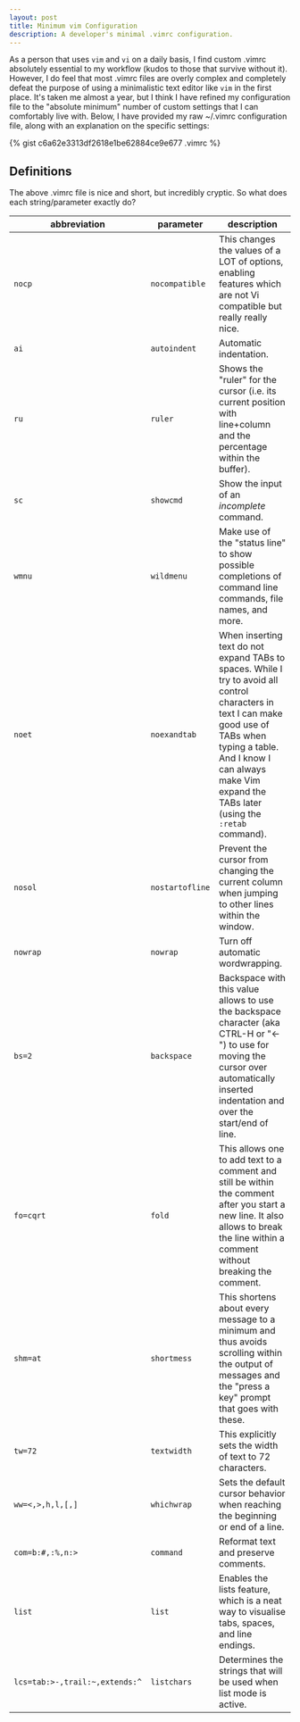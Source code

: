 ```yaml
---
layout: post
title: Minimum vim Configuration
description: A developer's minimal .vimrc configuration.
---
```


As a person that uses `vim` and `vi` on a daily basis, I find custom .vimrc 
absolutely essential to my workflow (kudos to those that survive without it). 
However, I do feel that most .vimrc files are overly complex and 
completely defeat the purpose of using a minimalistic text editor like `vim`
in the first place. It's taken me almost a year, but I think I have refined 
my configuration file to the "absolute minimum" number of custom settings 
that I can comfortably live with. Below, I have provided my raw ~/.vimrc 
configuration file, along with an explanation on the specific settings:

{% gist c6a62e3313df2618e1be62884ce9e677 .vimrc %}

## Definitions

The above .vimrc file is nice and short, but incredibly cryptic. So what does
each string/parameter exactly do?

|abbreviation                |parameter    |description               |
|----------------------------|-------------|--------------------------|
|`nocp`|`nocompatible`|This changes the values of a LOT of options, enabling features which are not Vi compatible but really really nice.|
|`ai`|`autoindent`|Automatic indentation.|
|`ru`|`ruler`|Shows the "ruler" for the cursor (i.e. its current position with line+column and the percentage within the buffer).|
|`sc`|`showcmd`|Show the input of an *incomplete* command.|
|`wmnu`|`wildmenu`|Make use of the "status line" to show possible completions of command line commands, file names, and more.|
|`noet`|`noexandtab`|When inserting text do not expand TABs to spaces. While I try to avoid all control characters in text I can make good use of TABs when typing a table. And I know I can always make Vim expand the TABs later (using the `:retab` command).|
|`nosol`|`nostartofline`|Prevent the cursor from changing the current column when jumping to other lines within the window.|
|`nowrap`|`nowrap`|Turn off automatic wordwrapping.|
|`bs=2`|`backspace`|Backspace with this value allows to use the backspace character (aka CTRL-H or "<-") to use for moving the cursor over automatically inserted indentation and over the start/end of line.|
|`fo=cqrt`|`fold`|This allows one to add text to a comment and still be within the comment after you start a new line. It also allows to break the line within a comment without breaking the comment.|
|`shm=at`|`shortmess`|This shortens about every message to a minimum and thus avoids scrolling within the output of messages and the "press a key" prompt that goes with these.|
|`tw=72`|`textwidth`|This explicitly sets the width of text to 72 characters.|
|`ww=<,>,h,l,[,]`|`whichwrap`|Sets the default cursor behavior when reaching the beginning or end of a line.|
|`com=b:#,:%,n:>`|`command`|Reformat text and preserve comments.|
|`list`|`list`|Enables the lists feature, which is a neat way to visualise tabs, spaces, and line endings.|
|`lcs=tab:>-,trail:~,extends:^`|`listchars`|Determines the strings that will be used when list mode is active.|
